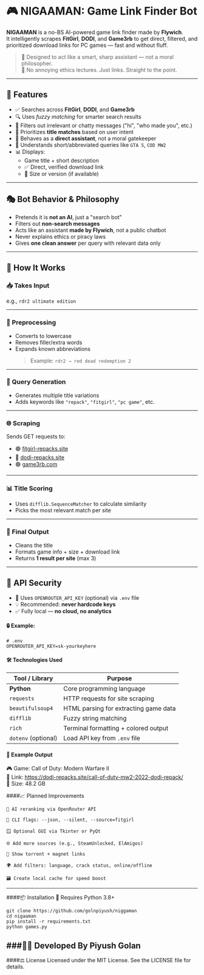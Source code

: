 # 🎮 NIGAAMAN: Game Link Finder Bot

**NIGAAMAN** is a no-BS AI-powered game link finder made by **Flywich**.  
It intelligently scrapes **FitGirl**, **DODI**, and **Game3rb** to get direct, filtered, and prioritized download links for PC games — fast and without fluff.

> 🧠 Designed to act like a smart, sharp assistant — not a moral philosopher.  
> 🛑 No annoying ethics lectures. Just links. Straight to the point.

---

## 🚀 Features

- ✅ Searches across **FitGirl**, **DODI**, and **Game3rb**
- 🔍 Uses *fuzzy matching* for smarter search results
- 🤫 Filters out irrelevant or chatty messages ("hi", "who made you", etc.)
- 🎯 Prioritizes **title matches** based on user intent
- 💬 Behaves as a **direct assistant**, not a moral gatekeeper
- 🧠 Understands short/abbreviated queries like `GTA 5`, `COD MW2`
- 📊 Displays:
  - Game title + short description  
  - ✅ Direct, verified download link  
  - 💾 Size or version (if available)

---

## 🎭 Bot Behavior & Philosophy

- Pretends it is **not an AI**, just a "search bot"
- Filters out **non-search messages**
- Acts like an assistant **made by Flywich**, not a public chatbot
- Never explains ethics or piracy laws
- Gives **one clean answer** per query with relevant data only

---
## 🧩 How It Works

### 📥 Takes Input

e.g., `rdr2 ultimate edition`

---

### 🧹 Preprocessing

- Converts to lowercase  
- Removes filler/extra words  
- Expands known abbreviations  
  > Example: `rdr2 → red dead redemption 2`

---

### 🧠 Query Generation

- Generates multiple title variations  
- Adds keywords like `"repack"`, `"fitgirl"`, `"pc game"`, etc.

---

### 🌐 Scraping

Sends GET requests to:

- 🟣 [fitgirl-repacks.site](https://fitgirl-repacks.site)  
- 🔵 [dodi-repacks.site](https://dodi-repacks.site)  
- 🟢 [game3rb.com](https://game3rb.com)

---

### 📊 Title Scoring

- Uses `difflib.SequenceMatcher` to calculate similarity  
- Picks the most relevant match per site

---

### 🧾 Final Output

- Cleans the title  
- Formats game info + size + download link  
- Returns **1 result per site** (max 3)

---

## 🔐 API Security

- 🔑 Uses `OPENROUTER_API_KEY` (optional) via `.env` file  
- 💡 Recommended: **never hardcode keys**  
- ✅ Fully local — **no cloud, no analytics**

#### 🔒 Example:

```env
# .env
OPENROUTER_API_KEY=sk-yourkeyhere

``` 
#### 🛠️ Technologies Used

| Tool / Library      | Purpose                               |
| ------------------- | ------------------------------------- |
| **Python**          | Core programming language             |
| `requests`          | HTTP requests for site scraping       |
| `beautifulsoup4`    | HTML parsing for extracting game data |
| `difflib`           | Fuzzy string matching                 |
| `rich`              | Terminal formatting + colored output  |
| `dotenv` (optional) | Load API key from `.env` file         |


#### 🧪 Example Output
🎮 Game: Call of Duty: Modern Warfare II  
🔗 Link: https://dodi-repacks.site/call-of-duty-mw2-2022-dodi-repack/  
💾 Size: 48.2 GB


####📈 Planned Improvements

```
🧠 AI reranking via OpenRouter API

🔧 CLI flags: --json, --silent, --source=fitgirl

🪟 Optional GUI via Tkinter or PyQt

🌐 Add more sources (e.g., SteamUnlocked, ElAmigos)

🧲 Show torrent + magnet links

🌍 Add filters: language, crack status, online/offline

🗃️ Create local cache for speed boost
```
----------

####📦 Installation
🐍 Requires Python 3.8+
```
git clone https://github.com/golnpiyush/niggaman
cd nigaaman
pip install -r requirements.txt
python games.py
```
###🧑‍💻 Developed By
Piyush Golan
-------
####⚖️ License
Licensed under the MIT License.
See the LICENSE file for details.
